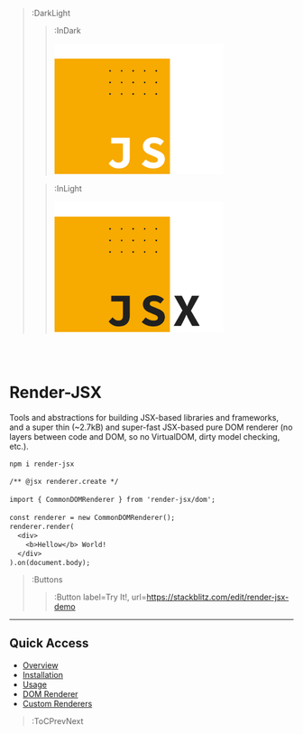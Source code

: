 > :DarkLight
> > :InDark
> >
> > <img src="/docs/assets/render-jsx-logo-dark.svg" width="300px"/>
>
> > :InLight
> >
> > <img src="/docs/assets/render-jsx-logo.svg" width="300px"/>

<br><br>

# Render-JSX

Tools and abstractions for building JSX-based libraries and frameworks,
and a super thin (~2.7kB) and super-fast JSX-based pure DOM renderer (no
layers between code and DOM, so no VirtualDOM, dirty model checking, etc.).

```bash
npm i render-jsx
```

```tsx | --no-wmbar
/** @jsx renderer.create */

import { CommonDOMRenderer } from 'render-jsx/dom';

const renderer = new CommonDOMRenderer();
renderer.render(
  <div>
    <b>Hellow</b> World!
  </div>
).on(document.body);
```
> :Buttons
> > :Button label=Try It!, url=https://stackblitz.com/edit/render-jsx-demo

---

## Quick Access

- [Overview](/docs/overview)
- [Installation](/docs/install)
- [Usage](/docs/usage/overview)
- [DOM Renderer](/docs/usage/dom/overview)
- [Custom Renderers](/docs/usage/custom-renderers/core-concepts)

> :ToCPrevNext
